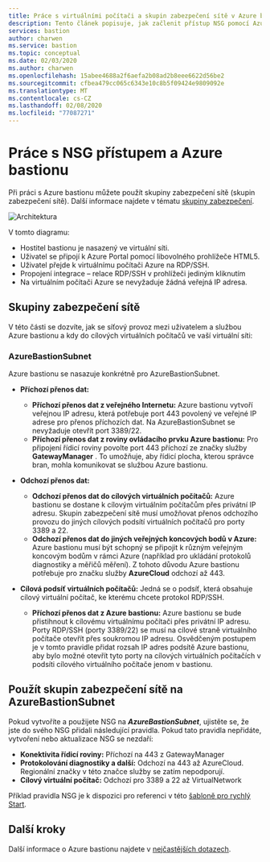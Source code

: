 ```yaml
---
title: Práce s virtuálními počítači a skupin zabezpečení sítě v Azure bastionu
description: Tento článek popisuje, jak začlenit přístup NSG pomocí Azure bastionu.
services: bastion
author: charwen
ms.service: bastion
ms.topic: conceptual
ms.date: 02/03/2020
ms.author: charwen
ms.openlocfilehash: 15abee4688a2f6aefa2b08ad2b8eee6622d56be2
ms.sourcegitcommit: cfbea479cc065c6343e10c8b5f09424e9809092e
ms.translationtype: MT
ms.contentlocale: cs-CZ
ms.lasthandoff: 02/08/2020
ms.locfileid: "77087271"
---
```

# <a name="working-with-nsg-access-and-azure-bastion"></a>Práce s NSG přístupem a Azure bastionu

Při práci s Azure bastionu můžete použít skupiny zabezpečení sítě (skupin zabezpečení sítě). Další informace najdete v tématu [skupiny zabezpečení](../virtual-network/security-overview.md). 

![Architektura](./media/bastion-nsg/nsg-architecture.png)

V tomto diagramu:

* Hostitel bastionu je nasazený ve virtuální síti.
* Uživatel se připojí k Azure Portal pomocí libovolného prohlížeče HTML5.
* Uživatel přejde k virtuálnímu počítači Azure na RDP/SSH.
* Propojení integrace – relace RDP/SSH v prohlížeči jediným kliknutím
* Na virtuálním počítači Azure se nevyžaduje žádná veřejná IP adresa.

## <a name="nsg"></a>Skupiny zabezpečení sítě

V této části se dozvíte, jak se síťový provoz mezi uživatelem a službou Azure bastionu a kdy do cílových virtuálních počítačů ve vaší virtuální síti:

### <a name="azurebastionsubnet"></a>AzureBastionSubnet

Azure bastionu se nasazuje konkrétně pro AzureBastionSubnet.

* **Příchozí přenos dat:**

   * **Příchozí přenos dat z veřejného Internetu:** Azure bastionu vytvoří veřejnou IP adresu, která potřebuje port 443 povolený ve veřejné IP adrese pro přenos příchozích dat. Na AzureBastionSubnet se nevyžaduje otevřít port 3389/22.
   * **Příchozí přenos dat z roviny ovládacího prvku Azure bastionu:** Pro připojení řídicí roviny povolte port 443 příchozí ze značky služby **GatewayManager** . To umožňuje, aby řídicí plocha, kterou správce bran, mohla komunikovat se službou Azure bastionu.

* **Odchozí přenos dat:**

   * **Odchozí přenos dat do cílových virtuálních počítačů:** Azure bastionu se dostane k cílovým virtuálním počítačům přes privátní IP adresu. Skupin zabezpečení sítě musí umožňovat přenos odchozího provozu do jiných cílových podsítí virtuálních počítačů pro porty 3389 a 22.
   * **Odchozí přenos dat do jiných veřejných koncových bodů v Azure:** Azure bastionu musí být schopný se připojit k různým veřejným koncovým bodům v rámci Azure (například pro ukládání protokolů diagnostiky a měřičů měření). Z tohoto důvodu Azure bastionu potřebuje pro značku služby **AzureCloud** odchozí až 443.

* **Cílová podsíť virtuálních počítačů:** Jedná se o podsíť, která obsahuje cílový virtuální počítač, ke kterému chcete protokol RDP/SSH.

   * **Příchozí přenos dat z Azure bastionu:** Azure bastionu se bude přistihnout k cílovému virtuálnímu počítači přes privátní IP adresu. Porty RDP/SSH (porty 3389/22) se musí na cílové straně virtuálního počítače otevřít přes soukromou IP adresu. Osvědčeným postupem je v tomto pravidle přidat rozsah IP adres podsítě Azure bastionu, aby bylo možné otevřít tyto porty na cílových virtuálních počítačích v podsíti cílového virtuálního počítače jenom v bastionu.

## <a name="apply"></a>Použít skupin zabezpečení sítě na AzureBastionSubnet

Pokud vytvoříte a použijete NSG na ***AzureBastionSubnet***, ujistěte se, že jste do svého NSG přidali následující pravidla. Pokud tato pravidla nepřidáte, vytvoření nebo aktualizace NSG se nezdaří:

* **Konektivita řídicí roviny:** Příchozí na 443 z GatewayManager
* **Protokolování diagnostiky a další:** Odchozí na 443 až AzureCloud. Regionální značky v této značce služby se zatím nepodporují.
* **Cílový virtuální počítač:** Odchozí pro 3389 a 22 až VirtualNetwork

Příklad pravidla NSG je k dispozici pro referenci v této [šabloně pro rychlý Start](https://github.com/Azure/azure-quickstart-templates/tree/master/101-azure-bastion-nsg).

## <a name="next-steps"></a>Další kroky

Další informace o Azure bastionu najdete v [nejčastějších dotazech](bastion-faq.md).
